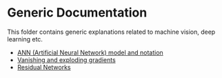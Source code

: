 # Generic Documentation

This folder contains generic explanations related to machine vision, deep learning etc.

* [ANN (Artificial Neural Network) model and notation](./NeuronModel.md)
* [Vanishing and exploding gradients](./VanishingAndExplodingGradients.md)
* [Residual Networks](./ResNet.md)
